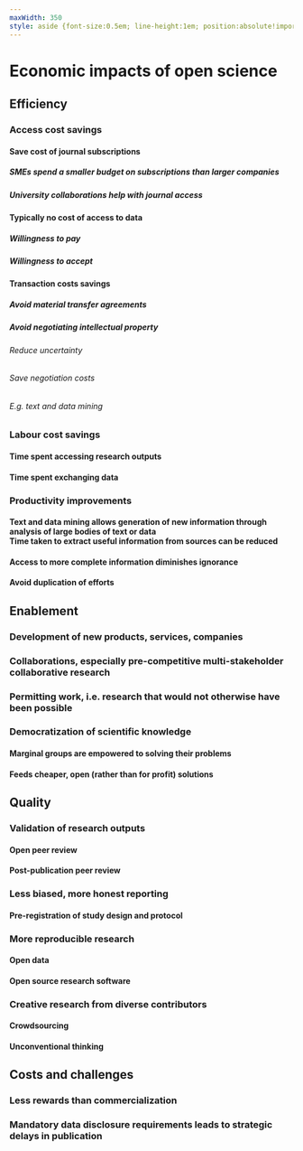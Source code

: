 ```yaml
---
maxWidth: 350
style: aside {font-size:0.5em; line-height:1em; position:absolute!important; top:18em; left:0} g[data-depth="3"] aside {top:10em}
---
```


# Economic impacts of open science

## Efficiency <!--fold -->

### Access cost savings <!--fold -->

#### Save cost of journal subscriptions

##### SMEs spend a smaller budget on subscriptions than larger companies

##### University collaborations help with journal access

#### Typically no cost of access to data

##### Willingness to pay

##### Willingness to accept

#### Transaction costs savings

##### Avoid material transfer agreements

##### Avoid negotiating intellectual property

###### Reduce uncertainty

###### Save negotiation costs

###### E.g. text and data mining

### Labour cost savings <!--fold -->

#### Time spent accessing research outputs

#### Time spent exchanging data

### Productivity improvements <!--fold -->

#### Text and data mining allows generation of new information through analysis of large bodies of text or data <aside>Time taken to extract useful information from sources can be reduced
  
#### Access to more complete information diminishes ignorance

#### Avoid duplication of efforts

## Enablement <!--fold -->

### Development of new products, services, companies

### Collaborations, especially pre-competitive multi-stakeholder collaborative research 

### Permitting work, i.e. research that would not otherwise have been possible
  
### Democratization of scientific knowledge
  
#### Marginal groups are empowered to solving their problems

#### Feeds cheaper, open (rather than for profit) solutions

## Quality <!--fold -->
  
### Validation of research outputs <!--fold -->
  
#### Open peer review
  
#### Post-publication peer review
  
### Less biased, more honest reporting <!--fold -->
  
#### Pre-registration of study design and protocol
  
### More reproducible research <!--fold -->
    
#### Open data
  
#### Open source research software
  
### Creative research from diverse contributors <!--fold -->
  
#### Crowdsourcing
  
#### Unconventional thinking
  
## Costs and challenges <!--fold -->
  
### Less rewards than commercialization

### Mandatory data disclosure requirements leads to strategic delays in publication

